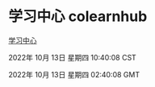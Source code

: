 # 学习中心 colearnhub
[学习中心](http://27.19.33.125:56308/colearnhub/)

2022年 10月 13日 星期四 10:40:08 CST

2022年 10月 13日 星期四 02:40:08 GMT
